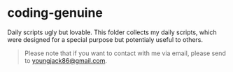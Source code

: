 # coding-genuine
Daily scripts ugly but lovable.
This folder collects my daily scripts, which were designed for a special purpose but potentialy useful to others.

> Please note that if you want to contact with me via email, please send to youngjack86@gmail.com.
